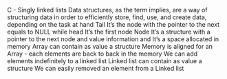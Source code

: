 C - Singly linked lists
Data structures, as the term implies, are a way of structuring data in order to efficiently store, find, use, and create data, depending on the task at hand
Tail It’s the node with the pointer to the next equals to NULL while head It’s the first node
Node It’s a structure with a pointer to the next node and value information and It’s a space allocated in memory
Array can contain as value a structure
Memory is aligned for an Array - each elements are back to back in the memory
We can add elements indefinitely to a linked list
Linked list can contain as value a structure
We can easily removed an element from a Linked list
